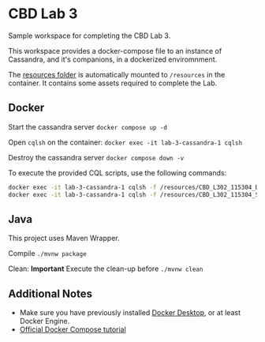 # CBD Lab 3

Sample workspace for completing the CBD Lab 3.

This workspace provides a docker-compose file to an instance of Cassandra, and it's companions, in a dockerized enviromnment.

The [resources folder](resources) is automatically mounted to `/resources` in the container.
It contains some assets required to complete the Lab.

## Docker

Start the cassandra server
`docker compose up -d`

Open `cqlsh` on the container:
`docker exec -it lab-3-cassandra-1 cqlsh`

Destroy the cassandra server
`docker compose down -v`

To execute the provided CQL scripts, use the following commands:

```sh
docker exec -it lab-3-cassandra-1 cqlsh -f /resources/CBD_L302_115304_DDL.cql
docker exec -it lab-3-cassandra-1 cqlsh -f /resources/CBD_L302_115304_SEEDDATA.cql
```

## Java

This project uses Maven Wrapper.

Compile
`./mvnw package`

Clean: **Important** Execute the clean-up before 
`./mvnw clean`

## Additional Notes

* Make sure you have previously installed [Docker Desktop](https://docs.docker.com/desktop/), or at least Docker Engine.
* [Official Docker Compose tutorial](https://docs.docker.com/compose/gettingstarted/)
